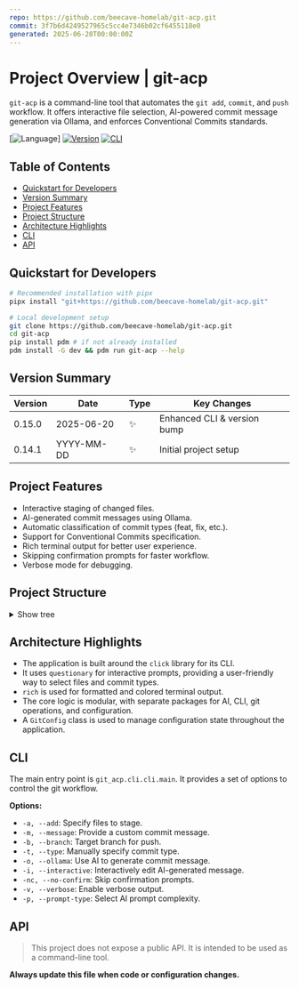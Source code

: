 ```yaml
---
repo: https://github.com/beecave-homelab/git-acp.git
commit: 3f7b6d4249527965c5cc4e7346b02cf6455118e0
generated: 2025-06-20T00:00:00Z
---
```

<!-- SECTIONS:CLI,API -->

# Project Overview | git-acp

`git-acp` is a command-line tool that automates the `git add`, `commit`, and `push` workflow. It offers interactive file selection, AI-powered commit message generation via Ollama, and enforces Conventional Commits standards.

[![Language](https://img.shields.io/badge/Python-3.10+-blue)]
[![Version](https://img.shields.io/badge/Version-0.15.0-brightgreen)](#version-summary)
[![CLI](https://img.shields.io/badge/CLI-Click-blue)](#cli)

## Table of Contents

- [Quickstart for Developers](#quickstart-for-developers)
- [Version Summary](#version-summary)
- [Project Features](#project-features)
- [Project Structure](#project-structure)
- [Architecture Highlights](#architecture-highlights)
- [CLI](#cli)
- [API](#api)

## Quickstart for Developers

```bash
# Recommended installation with pipx
pipx install "git+https://github.com/beecave-homelab/git-acp.git"

# Local development setup
git clone https://github.com/beecave-homelab/git-acp.git
cd git-acp
pip install pdm # if not already installed
pdm install -G dev && pdm run git-acp --help
```

## Version Summary

| Version | Date       | Type | Key Changes                |
|---------|------------|------|----------------------------|
| 0.15.0  | 2025-06-20 | ✨   | Enhanced CLI & version bump |
| 0.14.1  | YYYY-MM-DD | ✨   | Initial project setup      |

## Project Features

- Interactive staging of changed files.
- AI-generated commit messages using Ollama.
- Automatic classification of commit types (feat, fix, etc.).
- Support for Conventional Commits specification.
- Rich terminal output for better user experience.
- Skipping confirmation prompts for faster workflow.
- Verbose mode for debugging.

## Project Structure

<details><summary>Show tree</summary>

```text
git_acp/
├── __init__.py             # Exposes the package version.
├── __main__.py             # Main entry point, calls the CLI.
├── ai/
│   ├── __init__.py         # Exposes the commit message generation function.
│   └── ai_utils.py         # Handles interaction with the Ollama AI.
├── cli/
│   ├── __init__.py         # Exposes the main CLI function.
│   └── cli.py              # Defines the command-line interface using Click.
├── commit/                 # (empty) Intended for future commit-related logic.
├── pr/                     # (empty) Intended for future pull request helpers.
├── config/
│   ├── __init__.py         # Exposes all configuration constants and functions.
│   ├── constants.py        # Defines static configuration values and defaults.
│   └── env_config.py       # Manages loading of environment variables.
├── git/
│   ├── __init__.py         # Exposes all public Git operation functions.
│   ├── classification.py   # Classifies commit types based on file changes.
│   └── git_operations.py   # Wraps core Git commands (add, commit, push, etc.).
└── utils/
    ├── __init__.py         # Exposes utility functions and types.
    ├── formatting.py       # Provides styled terminal output functions.
    └── types.py            # Defines custom data types and type aliases.
```

</details>

## Architecture Highlights

- The application is built around the `click` library for its CLI.
- It uses `questionary` for interactive prompts, providing a user-friendly way to select files and commit types.
- `rich` is used for formatted and colored terminal output.
- The core logic is modular, with separate packages for AI, CLI, git operations, and configuration.
- A `GitConfig` class is used to manage configuration state throughout the application.

## CLI

The main entry point is `git_acp.cli.cli.main`. It provides a set of options to control the git workflow.

**Options:**

- `-a, --add`: Specify files to stage.
- `-m, --message`: Provide a custom commit message.
- `-b, --branch`: Target branch for push.
- `-t, --type`: Manually specify commit type.
- `-o, --ollama`: Use AI to generate commit message.
- `-i, --interactive`: Interactively edit AI-generated message.
- `-nc, --no-confirm`: Skip confirmation prompts.
- `-v, --verbose`: Enable verbose output.
- `-p, --prompt-type`: Select AI prompt complexity.

## API
>
> This project does not expose a public API. It is intended to be used as a command-line tool.

**Always update this file when code or configuration changes.**
